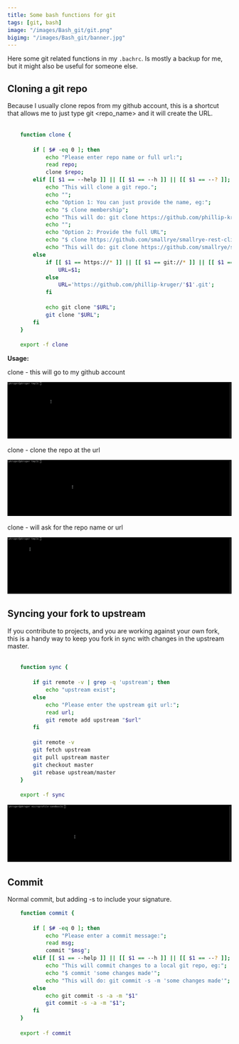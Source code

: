 ```yaml
---
title: Some bash functions for git
tags: [git, bash]
image: "/images/Bash_git/git.png"
bigimg: "/images/Bash_git/banner.jpg"
---
```


Here some git related functions in my `.bachrc`. Is mostly a backup for me, but it might also be useful for someone else.

## Cloning a git repo

Because I usually clone repos from my github account, this is a shortcut that allows me to just type git <repo_name> and it will create the URL.

```bash

    function clone {

        if [ $# -eq 0 ]; then
            echo "Please enter repo name or full url:";
            read repo;
            clone $repo;
        elif [[ $1 == --help ]] || [[ $1 == --h ]] || [[ $1 == --? ]]; then
            echo "This will clone a git repo.";
            echo "";
            echo "Option 1: You can just provide the name, eg:";
            echo "$ clone membership";
            echo "This will do: git clone https://github.com/phillip-kruger/membership.git";
            echo "";
            echo "Option 2: Provide the full URL";
            echo "$ clone https://github.com/smallrye/smallrye-rest-client.git";
            echo "This will do: git clone https://github.com/smallrye/smallrye-rest-client.git";
        else    
            if [[ $1 == https://* ]] || [[ $1 == git://* ]] || [[ $1 == ssh://* ]] ; then
                URL=$1;
            else
                URL='https://github.com/phillip-kruger/'$1'.git';
            fi    

            echo git clone "$URL";
            git clone "$URL";
        fi
    }

    export -f clone

```

**Usage:** 

clone <reponame>  - this will go to my github account

![clone1](/images/Bash_git/clone_1.gif)

clone <url>       - clone the repo at the url

![clone1](/images/Bash_git/clone_2.gif)

clone             - will ask for the repo name or url

![clone1](/images/Bash_git/clone_3.gif)

## Syncing your fork to upstream

If you contribute to projects, and you are working against your own fork, this is 
a handy way to keep you fork in sync with changes in the upstream master.

```bash

    function sync {

        if git remote -v | grep -q 'upstream'; then
            echo "upstream exist";
        else
            echo "Please enter the upstream git url:";
            read url;
            git remote add upstream "$url"
        fi

        git remote -v
        git fetch upstream
        git pull upstream master
        git checkout master
        git rebase upstream/master
    }

    export -f sync

```

![clone1](/images/Bash_git/sync.gif)

## Commit

Normal commit, but adding -s to include your signature.

```bash
    function commit {

        if [ $# -eq 0 ]; then
            echo "Please enter a commit message:";
            read msg;
            commit "$msg";
        elif [[ $1 == --help ]] || [[ $1 == --h ]] || [[ $1 == --? ]]; then
            echo "This will commit changes to a local git repo, eg:";
            echo "$ commit 'some changes made'";
            echo "This will do: git commit -s -m 'some changes made'";
        else    
            echo git commit -s -a -m "$1"
            git commit -s -a -m "$1";
        fi
    }

    export -f commit
```

